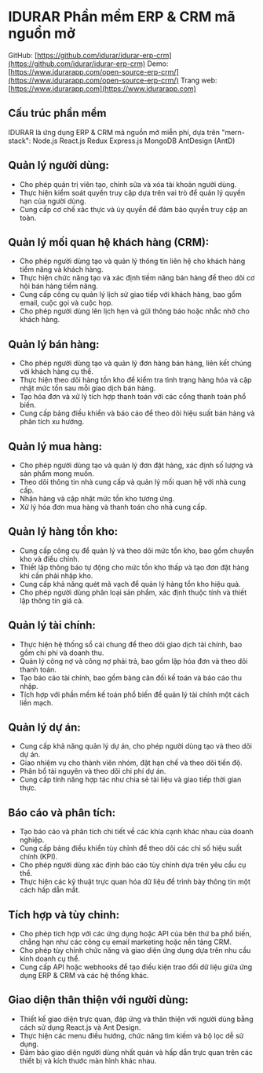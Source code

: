 # IDURAR Phần mềm ERP & CRM mã nguồn mở

GitHub: [https://github.com/idurar/idurar-erp-crm](https://github.com/idurar/idurar-erp-crm)
Demo: [https://www.idurarapp.com/open-source-erp-crm/](https://www.idurarapp.com/open-source-erp-crm/)
Trang web: [https://www.idurarapp.com](https://www.idurarapp.com)

## Cấu trúc phần mềm

IDURAR là ứng dụng ERP & CRM mã nguồn mở miễn phí, dựa trên "mern-stack": Node.js React.js Redux Express.js MongoDB AntDesign (AntD)

## Quản lý người dùng:

- Cho phép quản trị viên tạo, chỉnh sửa và xóa tài khoản người dùng.
- Thực hiện kiểm soát quyền truy cập dựa trên vai trò để quản lý quyền hạn của người dùng.
- Cung cấp cơ chế xác thực và ủy quyền để đảm bảo quyền truy cập an toàn.

## Quản lý mối quan hệ khách hàng (CRM):

- Cho phép người dùng tạo và quản lý thông tin liên hệ cho khách hàng tiềm năng và khách hàng.
- Thực hiện chức năng tạo và xác định tiềm năng bán hàng để theo dõi cơ hội bán hàng tiềm năng.
- Cung cấp công cụ quản lý lịch sử giao tiếp với khách hàng, bao gồm email, cuộc gọi và cuộc họp.
- Cho phép người dùng lên lịch hẹn và gửi thông báo hoặc nhắc nhở cho khách hàng.

## Quản lý bán hàng:

- Cho phép người dùng tạo và quản lý đơn hàng bán hàng, liên kết chúng với khách hàng cụ thể.
- Thực hiện theo dõi hàng tồn kho để kiểm tra tình trạng hàng hóa và cập nhật mức tồn sau mỗi giao dịch bán hàng.
- Tạo hóa đơn và xử lý tích hợp thanh toán với các cổng thanh toán phổ biến.
- Cung cấp bảng điều khiển và báo cáo để theo dõi hiệu suất bán hàng và phân tích xu hướng.

## Quản lý mua hàng:

- Cho phép người dùng tạo và quản lý đơn đặt hàng, xác định số lượng và sản phẩm mong muốn.
- Theo dõi thông tin nhà cung cấp và quản lý mối quan hệ với nhà cung cấp.
- Nhận hàng và cập nhật mức tồn kho tương ứng.
- Xử lý hóa đơn mua hàng và thanh toán cho nhà cung cấp.

## Quản lý hàng tồn kho:

- Cung cấp công cụ để quản lý và theo dõi mức tồn kho, bao gồm chuyển kho và điều chỉnh.
- Thiết lập thông báo tự động cho mức tồn kho thấp và tạo đơn đặt hàng khi cần phải nhập kho.
- Cung cấp khả năng quét mã vạch để quản lý hàng tồn kho hiệu quả.
- Cho phép người dùng phân loại sản phẩm, xác định thuộc tính và thiết lập thông tin giá cả.

## Quản lý tài chính:

- Thực hiện hệ thống sổ cái chung để theo dõi giao dịch tài chính, bao gồm chi phí và doanh thu.
- Quản lý công nợ và công nợ phải trả, bao gồm lập hóa đơn và theo dõi thanh toán.
- Tạo báo cáo tài chính, bao gồm bảng cân đối kế toán và báo cáo thu nhập.
- Tích hợp với phần mềm kế toán phổ biến để quản lý tài chính một cách liền mạch.

## Quản lý dự án:

- Cung cấp khả năng quản lý dự án, cho phép người dùng tạo và theo dõi dự án.
- Giao nhiệm vụ cho thành viên nhóm, đặt hạn chế và theo dõi tiến độ.
- Phân bổ tài nguyên và theo dõi chi phí dự án.
- Cung cấp tính năng hợp tác như chia sẻ tài liệu và giao tiếp thời gian thực.

## Báo cáo và phân tích:

- Tạo báo cáo và phân tích chi tiết về các khía cạnh khác nhau của doanh nghiệp.
- Cung cấp bảng điều khiển tùy chỉnh để theo dõi các chỉ số hiệu suất chính (KPI).
- Cho phép người dùng xác định báo cáo tùy chỉnh dựa trên yêu cầu cụ thể.
- Thực hiện các kỹ thuật trực quan hóa dữ liệu để trình bày thông tin một cách hấp dẫn mắt.

## Tích hợp và tùy chỉnh:

- Cho phép tích hợp với các ứng dụng hoặc API của bên thứ ba phổ biến, chẳng hạn như các công cụ email marketing hoặc nền tảng CRM.
- Cho phép tùy chỉnh chức năng và giao diện ứng dụng dựa trên nhu cầu kinh doanh cụ thể.
- Cung cấp API hoặc webhooks để tạo điều kiện trao đổi dữ liệu giữa ứng dụng ERP & CRM và các hệ thống khác.

## Giao diện thân thiện với người dùng:

- Thiết kế giao diện trực quan, đáp ứng và thân thiện với người dùng bằng cách sử dụng React.js và Ant Design.
- Thực hiện các menu điều hướng, chức năng tìm kiếm và bộ lọc dễ sử dụng.
- Đảm bảo giao diện người dùng nhất quán và hấp dẫn trực quan trên các thiết bị và kích thước màn hình khác nhau.